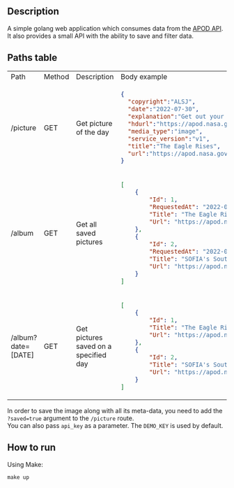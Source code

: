 ## Description
A simple golang web application which consumes data from the [APOD API](https://api.nasa.gov/). It also provides a small API with the ability to save and filter data.
## Paths table
<table>
<tr>
<td>Path</td>
<td>Method</td>
<td>Description</td>
<td>Body example</td>
</tr>
<tr>
<td>/picture</td>
<td>GET</td>
<td>Get picture of the day</td>
<td>

```json
{
  "copyright":"ALSJ",
  "date":"2022-07-30",
  "explanation":"Get out your red/blue glasses...",
  "hdurl":"https://apod.nasa.gov/apod/image/2207/AS11JK44-6633-34.jpg",
  "media_type":"image",
  "service_version":"v1",
  "title":"The Eagle Rises",
  "url":"https://apod.nasa.gov/apod/image/2207/AS11JK44-6633-34_1100px.jpg"
}
```

</td>
</tr>
<tr>
<td>/album</td>
<td>GET</td>
<td>Get all saved pictures</td>
<td>
  
```json
[
    {
        "Id": 1,
        "RequestedAt": "2022-07-30T00:00:00Z",
        "Title": "The Eagle Rises",
        "Url": "https://apod.nasa.gov/apod/image/2207/AS11JK44-6633-34_1100px.jpg"
    },
    {
        "Id": 2,
        "RequestedAt": "2022-07-30T00:00:00Z",
        "Title": "SOFIA's Southern Lights",
        "Url": "https://apod.nasa.gov/apod/image/2207/ASC05954-Edit1024.jpg"
    }
]
```

</td>
</tr>
<tr>
<td>/album?date=[DATE]</td>
<td>GET</td>
<td>Get pictures saved on a specified day</td>
<td>
  
```json
[
    {
        "Id": 1,
        "Title": "The Eagle Rises",
        "Url": "https://apod.nasa.gov/apod/image/2207/AS11JK44-6633-34_1100px.jpg"
    },
    {
        "Id": 2,
        "Title": "SOFIA's Southern Lights",
        "Url": "https://apod.nasa.gov/apod/image/2207/ASC05954-Edit1024.jpg"
    }
]
```

</td>
</tr>
</table>

In order to save the image along with all its meta-data, you need to add the `?saved=true` argument to the `/picture` route.  
You can also pass `api_key` as a parameter. The `DEMO_KEY` is used by default.

## How to run
Using Make:
```
make up
```
